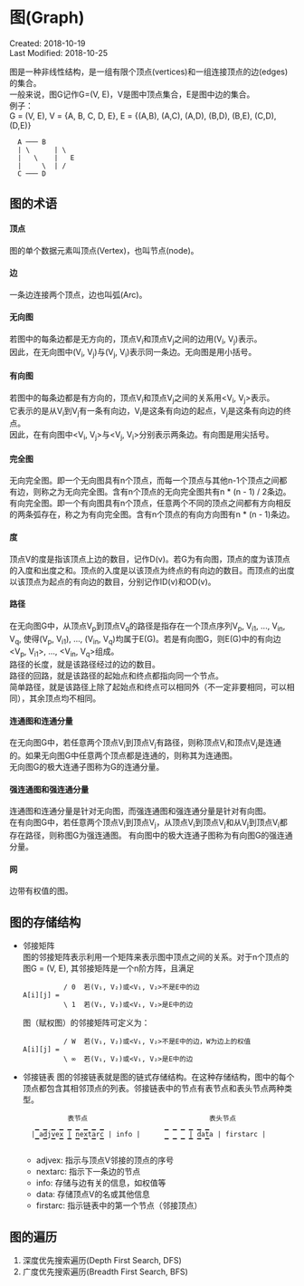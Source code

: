 # 图(Graph)
Created: 2018-10-19  
Last Modified: 2018-10-25  

图是一种非线性结构，是一组有限个顶点(vertices)和一组连接顶点的边(edges)的集合。  
一般来说，图G记作G=(V, E)，V是图中顶点集合，E是图中边的集合。  
例子：  
G = (V, E), V = {A, B, C, D, E}, E = {(A,B), (A,C), (A,D), (B,D), (B,E), (C,D), (D,E)}
```
  A ─── B 
  | \      | \ 
  |   \    |   E
  |     \  | /
  C ─── D
```

## 图的术语

#### 顶点
图的单个数据元素叫顶点(Vertex)，也叫节点(node)。

#### 边
一条边连接两个顶点，边也叫弧(Arc)。

#### 无向图
若图中的每条边都是无方向的，顶点V<sub>i</sub>和顶点V<sub>j</sub>之间的边用(V<sub>i</sub>, V<sub>j</sub>)表示。  
因此，在无向图中(V<sub>i</sub>, V<sub>j</sub>)与(V<sub>j</sub>, V<sub>i</sub>)表示同一条边。无向图是用小括号。

#### 有向图
若图中的每条边都是有方向的，顶点V<sub>i</sub>和顶点V<sub>j</sub>之间的关系用<V<sub>i</sub>, V<sub>j</sub>>表示。  
它表示的是从V<sub>i</sub>到V<sub>j</sub>有一条有向边，V<sub>i</sub>是这条有向边的起点，V<sub>j</sub>是这条有向边的终点。  
因此，在有向图中<V<sub>i</sub>, V<sub>j</sub>>与<V<sub>j</sub>, V<sub>i</sub>>分别表示两条边。有向图是用尖括号。

#### 完全图
无向完全图。即一个无向图具有n个顶点，而每一个顶点与其他n-1个顶点之间都有边，则称之为无向完全图。含有n个顶点的无向完全图共有n * (n - 1) / 2条边。  
有向完全图。即一个有向图具有n个顶点，任意两个不同的顶点之间都有方向相反的两条弧存在，称之为有向完全图。含有n个顶点的有向方向图有n * (n - 1)条边。 

#### 度
顶点V的度是指该顶点上边的数目，记作D(v)。若G为有向图，顶点的度为该顶点的入度和出度之和。顶点的入度是以该顶点为终点的有向边的数目。而顶点的出度以该顶点为起点的有向边的数目，分别记作ID(v)和OD(v)。

#### 路径
在无向图G中，从顶点V<sub>p</sub>到顶点V<sub>q</sub>的路径是指存在一个顶点序列V<sub>p</sub>, V<sub>i1</sub>, ..., V<sub>in</sub>, V<sub>q</sub>, 使得(V<sub>p</sub>, V<sub>i1</sub>), ..., (V<sub>in</sub>, V<sub>q</sub>)均属于E(G)。若是有向图G，则E(G)中的有向边<V<sub>p</sub>, V<sub>i1</sub>>, ..., <V<sub>in</sub>, V<sub>q</sub>>组成。  
路径的长度，就是该路径经过的边的数目。  
路径的回路，就是该路径的起始点和终点都指向同一个节点。  
简单路径，就是该路径上除了起始点和终点可以相同外（不一定非要相同，可以相同），其余顶点均不相同。

#### 连通图和连通分量
在无向图G中，若任意两个顶点V<sub>i</sub>到顶点V<sub>j</sub>有路径，则称顶点V<sub>i</sub>和顶点V<sub>j</sub>是连通的。如果无向图G中任意两个顶点都是连通的，则称其为连通图。  
无向图G的极大连通子图称为G的连通分量。

#### 强连通图和强连通分量
连通图和连通分量是针对无向图，而强连通图和强连通分量是针对有向图。  
在有向图G中，若任意两个顶点V<sub>i</sub>到顶点V<sub>j</sub>，从顶点V<sub>i</sub>到顶点V<sub>j</sub>和从V<sub>j</sub>到顶点V<sub>i</sub>都存在路径，则称图G为强连通图。
有向图中的极大连通子图称为有向图G的强连通分量。

#### 网
边带有权值的图。

## 图的存储结构
- 邻接矩阵  
  图的邻接矩阵表示利用一个矩阵来表示图中顶点之间的关系。对于n个顶点的图G = (V, E), 其邻接矩阵是一个n阶方阵，且满足
  ```
            / 0  若(V₁, V₂)或<V₁, V₂>不是E中的边
  A[i][j] = 
            \ 1  若(V₁, V₂)或<V₁, V₂>是E中的边
  ```
  图（赋权图）的邻接矩阵可定义为：
  ```
            / W  若(V₁, V₂)或<V₁, V₂>不是E中的边，W为边上的权值
  A[i][j] = 
            \ ∞  若(V₁, V₂)或<V₁, V₂>是E中的边
  ```
- 邻接链表
  图的邻接链表就是图的链式存储结构。在这种存储结构，图中的每个顶点都包含其相邻顶点的列表。邻接链表中的节点有表节点和表头节点两种类型。
  ```
             表节点                              表头节点
     ▁ ▁ ▁ ▁ ▁ ▁ ▁ ▁ ▁               ▁ ▁ ▁ ▁ ▁ ▁
    | adjvex | nextarc | info |            | data | firstarc |
     ▔ ▔ ▔ ▔ ▔ ▔ ▔ ▔ ▔               ▔ ▔ ▔ ▔ ▔ ▔ 
  ```
  - adjvex: 指示与顶点V邻接的顶点的序号
  - nextarc: 指示下一条边的节点
  - info: 存储与边有关的信息，如权值等
  - data: 存储顶点V的名或其他信息
  - firstarc: 指示链表中的第一个节点（邻接顶点）

## 图的遍历
1. 深度优先搜索遍历(Depth First Search, DFS)
2. 广度优先搜索遍历(Breadth First Search, BFS)
